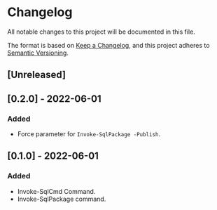 # Changelog

All notable changes to this project will be documented in this file.

The format is based on [Keep a Changelog](https://keepachangelog.com/en/1.0.0/),
and this project adheres to [Semantic Versioning](https://semver.org/spec/v2.0.0.html).

## [Unreleased]

## [0.2.0] - 2022-06-01

### Added

- Force parameter for `Invoke-SqlPackage -Publish`.

## [0.1.0] - 2022-06-01

### Added

- Invoke-SqlCmd Command.
- Invoke-SqlPackage command.
